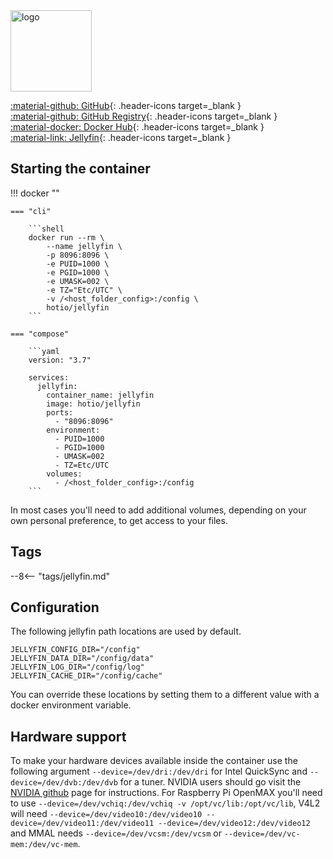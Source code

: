 <img src="https://hotio.dev/img/jellyfin.png" alt="logo" height="130" width="130">

[:material-github: GitHub](https://github.com/hotio/jellyfin){: .header-icons target=_blank }  
[:material-github: GitHub Registry](https://github.com/orgs/hotio/packages/container/package/jellyfin){: .header-icons target=_blank }  
[:material-docker: Docker Hub](https://hub.docker.com/r/hotio/jellyfin){: .header-icons target=_blank }  
[:material-link: Jellyfin](https://github.com/jellyfin/jellyfin){: .header-icons target=_blank }  

## Starting the container

!!! docker ""

    === "cli"

        ```shell
        docker run --rm \
            --name jellyfin \
            -p 8096:8096 \
            -e PUID=1000 \
            -e PGID=1000 \
            -e UMASK=002 \
            -e TZ="Etc/UTC" \
            -v /<host_folder_config>:/config \
            hotio/jellyfin
        ```

    === "compose"

        ```yaml
        version: "3.7"

        services:
          jellyfin:
            container_name: jellyfin
            image: hotio/jellyfin
            ports:
              - "8096:8096"
            environment:
              - PUID=1000
              - PGID=1000
              - UMASK=002
              - TZ=Etc/UTC
            volumes:
              - /<host_folder_config>:/config
        ```

In most cases you'll need to add additional volumes, depending on your own personal preference, to get access to your files.

## Tags

--8<-- "tags/jellyfin.md"

## Configuration

The following jellyfin path locations are used by default.

```shell
JELLYFIN_CONFIG_DIR="/config"
JELLYFIN_DATA_DIR="/config/data"
JELLYFIN_LOG_DIR="/config/log"
JELLYFIN_CACHE_DIR="/config/cache"
```

You can override these locations by setting them to a different value with a docker environment variable.

## Hardware support

To make your hardware devices available inside the container use the following argument `--device=/dev/dri:/dev/dri` for Intel QuickSync and `--device=/dev/dvb:/dev/dvb` for a tuner. NVIDIA users should go visit the [NVIDIA github](https://github.com/NVIDIA/nvidia-docker) page for instructions. For Raspberry Pi OpenMAX you'll need to use `--device=/dev/vchiq:/dev/vchiq -v /opt/vc/lib:/opt/vc/lib`, V4L2 will need `--device=/dev/video10:/dev/video10 --device=/dev/video11:/dev/video11 --device=/dev/video12:/dev/video12` and MMAL needs `--device=/dev/vcsm:/dev/vcsm` or `--device=/dev/vc-mem:/dev/vc-mem`.
